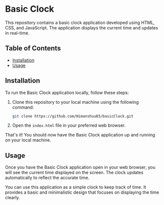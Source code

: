 # Basic Clock

This repository contains a basic clock application developed using HTML, CSS, and JavaScript. The application displays the current time and updates in real-time.

## Table of Contents

- [Installation](#installation)
- [Usage](#usage)

## Installation

To run the Basic Clock application locally, follow these steps:

1. Clone this repository to your local machine using the following command:

   ```bash
   git clone https://github.com/Himanshuu03/basicClock.git
   ```

2. Open the `index.html` file in your preferred web browser.

That's it! You should now have the Basic Clock application up and running on your local machine.

## Usage

Once you have the Basic Clock application open in your web browser, you will see the current time displayed on the screen. The clock updates automatically to reflect the accurate time.

You can use this application as a simple clock to keep track of time. It provides a basic and minimalistic design that focuses on displaying the time clearly.

